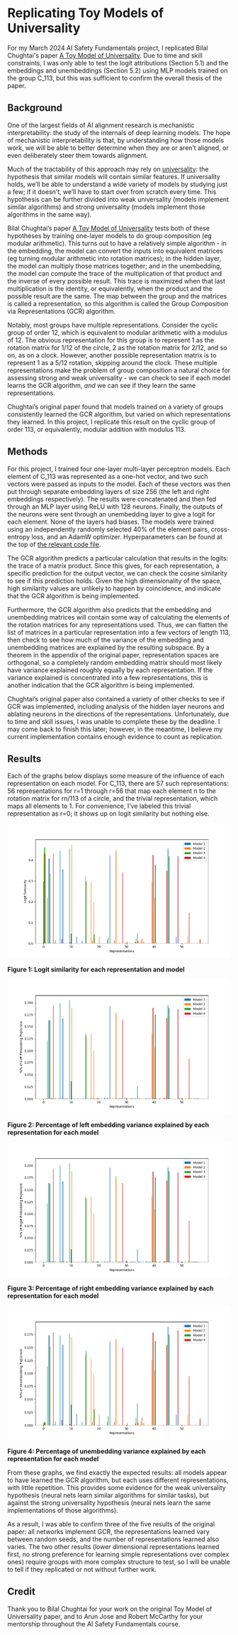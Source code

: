 # Replicating Toy Models of Universality

For my March 2024 AI Safety Fundamentals project, I replicated Bilal Chughtai's paper [A Toy Model of Universality](https://arxiv.org/pdf/2302.03025). Due to time and skill constraints, I was only able to test the logit attributions (Section 5.1) and the embeddings and unembeddings (Section 5.2) using MLP models trained on the group C_113, but this was sufficient to confirm the overall thesis of the paper.

## Background

One of the largest fields of AI alignment research is mechanistic interpretability: the study of the internals of deep learning models. The hope of mechanistic interpretability is that, by understanding how those models work, we will be able to better determine when they are or aren’t aligned, or even deliberately steer them towards alignment.

Much of the tractability of this approach may rely on [universality](https://distill.pub/2020/circuits/zoom-in/#claim-3): the hypothesis that similar models will contain similar features. If universality holds, we’ll be able to understand a wide variety of models by studying just a few; if it doesn’t, we’ll have to start over from scratch every time. This hypothesis can be further divided into weak universality (models implement similar algorithms) and strong universality (models implement those algorithms in the same way).

Bilal Chughtai’s paper [A Toy Model of Universality](https://arxiv.org/pdf/2302.03025) tests both of these hypotheses by training one-layer models to do group composition (eg modular arithmetic). This turns out to have a relatively simple algorithm - in the embedding, the model can convert the inputs into equivalent matrices (eg turning modular arithmetic into rotation matrices); in the hidden layer, the model can multiply those matrices together; and in the unembedding, the model can compute the trace of the multiplication of that product and the inverse of every possible result. This trace is maximized when that last multiplication is the identity, or equivalently, when the product and the possible result are the same. The map between the group and the matrices is called a representation, so this algorithm is called the Group Composition via Representations (GCR) algorithm.

Notably, most groups have multiple representations. Consider the cyclic group of order 12, which is equivalent to modular arithmetic with a modulus of 12. The obvious representation for this group is to represent 1 as the rotation matrix for 1/12 of the circle, 2 as the rotation matrix for 2/12, and so on, as on a clock. However, another possible representation matrix is to represent 1 as a 5/12 rotation, skipping around the clock. These multiple representations make the problem of group composition a natural choice for assessing strong and weak universality - we can check to see if each model learns the GCR algorithm, *and* we can see if they learn the same representations.

Chughtai’s original paper found that models trained on a variety of groups consistently learned the GCR algorithm, but varied on which representations they learned. In this project, I replicate this result on the cyclic group of order 113, or equivalently, modular addition with modulus 113.

## Methods

For this project, I trained four one-layer multi-layer perceptron models. Each element of C_113 was represented as a one-hot vector, and two such vectors were passed as inputs to the model. Each of these vectors was then put through separate embedding layers of size 256 (the left and right embeddings respectively). The results were concatenated and then fed through an MLP layer using ReLU with 128 neurons. Finally, the outputs of the neurons were sent through an unembedding layer to give a logit for each element. None of the layers had biases. The models were trained using an independently randomly selected 40% of the element pairs, cross-entropy loss, and an AdamW optimizer. Hyperparameters can be found at the top of [the relevant code file](./mlp_mod_arithm.py).

The GCR algorithm predicts a particular calculation that results in the logits: the trace of a matrix product. Since this gives, for each representation, a specific prediction for the output vector, we can check the cosine similarity to see if this prediction holds. Given the high dimensionality of the space, high similarity values are unlikely to happen by coincidence, and indicate that the GCR algorithm is being implemented.

Furthermore, the GCR algorithm also predicts that the embedding and unembedding matrices will contain some way of calculating the elements of the rotation matrices for any representations used. Thus, we can flatten the list of matrices in a particular representation into a few vectors of length 113, then check to see how much of the variance of the embedding and unembedding matrices are explained by the resulting subspace. By a theorem in the appendix of the original paper, representation spaces are orthogonal, so a completely random embedding matrix should most likely have variance explained roughly equally by each representation. If the variance explained is concentrated into a few representations, this is another indication that the GCR algorithm is being implemented.

Chughtai’s original paper also contained a variety of other checks to see if GCR was implemented, including analysis of the hidden layer neurons and ablating neurons in the directions of the representations. Unfortunately, due to time and skill issues, I was unable to complete these by the deadline. I may come back to finish this later; however, in the meantime, I believe my current implementation contains enough evidence to count as replication.

## Results

Each of the graphs below displays some measure of the influence of each representation on each model. For C_113, there are 57 such representations: 56 representations for r=1 through r=56 that map each element n to the rotation matrix for rn/113 of a circle, and the trivial representation, which maps all elements to 1. For convenience, I’ve labeled this trivial representation as r=0; it shows up on logit similarity but nothing else.

![logit similarity](./logits.png)

**Figure 1: Logit similarity for each representation and model**

![left embedding variance](./lefts.png)

**Figure 2: Percentage of left embedding variance explained by each representation for each model**

![right embedding variance](./rights.png)

**Figure 3: Percentage of right embedding variance explained by each representation for each model**

![unembedding variance](./outs.png)

**Figure 4: Percentage of unembedding variance explained by each representation for each model**

From these graphs, we find exactly the expected results: all models appear to have learned the GCR algorithm, but each uses different representations, with little repetition. This provides some evidence for the weak universality hypothesis (neural nets learn similar algorithms for similar tasks), but against the strong universality hypothesis (neural nets learn the same implementations of those algorithms).

As a result, I was able to confirm three of the five results of the original paper: all networks implement GCR, the representations learned vary between random seeds, and the number of representations learned also varies. The two other results (lower dimensional representations learned first, no strong preference for learning simple representations over complex ones) require groups with more complex structure to test, so I will be unable to tell if they replicated or not without further work.

## Credit

Thank you to Bilal Chughtai for your work on the original Toy Model of Universality paper, and to Arun Jose and Robert McCarthy for your mentorship throughout the AI Safety Fundamentals course.
